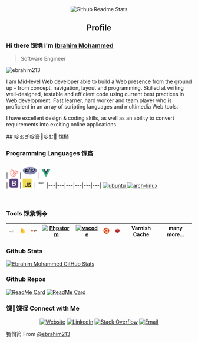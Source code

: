 <p align="center">
 <img width="100px" src="https://res.cloudinary.com/anuraghazra/image/upload/v1594908242/logo_ccswme.svg" align="center" alt="Github Readme Stats" />
 <h2 align="center">Profile</h2>
</p>

### Hi there 馃憢 I'm [Ibrahim Mohammed](https://.com.np)
> Software Engineer 

<img src="https://komarev.com/ghpvc/?username=ebrahim213" alt="ebrahim213" />

<div>
 <p>
I am Mid-level Web developer able to build a Web presence from the ground up - from concept, navigation, layout and programming. Skilled at writing well-designed, testable and efficient code using current best practices in Web development. Fast learner, hard worker and team player who is proficient in an array of scripting languages and multimedia Web tools.

I have excellent design & coding skills, as well as an ability to convert requirements into exciting online applications.
</p>
</div>
 ## 啶ㄠぎ啶膏啶む 馃檹

        
### Programming Languages 馃寪

| [<img src="https://raw.githubusercontent.com/github/explore/80688e429a7d4ef2fca1e82350fe8e3517d3494d/topics/laravel/laravel.png" alt="python " width="24">](https://python.com/) 
| [<img src="https://raw.githubusercontent.com/github/explore/80688e429a7d4ef2fca1e82350fe8e3517d3494d/topics/php/php.png" alt="php" width="38">](https://php.net/) 
| [<img src="https://raw.githubusercontent.com/github/explore/80688e429a7d4ef2fca1e82350fe8e3517d3494d/topics/vue/vue.png" alt="c#" width="24">](https://c#.org/)  
|  [<img src="https://raw.githubusercontent.com/github/explore/80688e429a7d4ef2fca1e82350fe8e3517d3494d/topics/bootstrap/bootstrap.png" alt="Bootstrap" width="24">](https://getbootstrap.com/) 
|  [<img src="https://raw.githubusercontent.com/github/explore/80688e429a7d4ef2fca1e82350fe8e3517d3494d/topics/javascript/javascript.png" alt="jQuery" width="24">](https://jquery.com/) 
| [<img src="https://raw.githubusercontent.com/github/explore/80688e429a7d4ef2fca1e82350fe8e3517d3494d/topics/jquery/jquery.png" alt="jQuery" width="24">](https://jquery.com/)
|---|---|---|---|---|---|
 <a href="https://github.com/priyanshumay">
<img src="https://img.shields.io/badge/ubuntu-f7873b.svg?style=for-the-badge&logo=ubuntu&labelColor=ffffff&logoColor=f7873b" alt="ubuntu">
</a>
<a href="https://github.com/priyanshumay"><img src="https://img.shields.io/badge/arch-0066cc.svg?style=for-the-badge&logo=arch-linux&logoColor=0066cc&labelColor=ffffff" alt="arch-linux"></a>

<br>

### Tools 馃洜锔�

| [<img src="https://raw.githubusercontent.com/github/explore/80688e429a7d4ef2fca1e82350fe8e3517d3494d/topics/mysql/mysql.png" alt="mysql" width="24">](https://www.mysql.com/) |  [<img src="https://raw.githubusercontent.com/github/explore/80688e429a7d4ef2fca1e82350fe8e3517d3494d/topics/firebase/firebase.png" alt="firebase" width="24">](https://firebase.google.com/) | [<img src="https://raw.githubusercontent.com/github/explore/80688e429a7d4ef2fca1e82350fe8e3517d3494d/topics/git/git.png" alt="Git" width="24">](https://git-scm.com/) |  [<img src="https://logonoid.com/images/phpstorm-logo.png" alt="Phpstorm" width="24">](https://www.jetbrains.com/phpstorm/) | [<img src="https://upload.wikimedia.org/wikipedia/commons/thumb/2/2d/Visual_Studio_Code_1.18_icon.svg/1200px-Visual_Studio_Code_1.18_icon.svg.png" alt="vscode" width="24">](https://code.visualstudio.com/) | [<img src="https://raw.githubusercontent.com/github/explore/80688e429a7d4ef2fca1e82350fe8e3517d3494d/topics/ubuntu/ubuntu.png" alt="Ubuntu" width="24">](https://ubuntu.com/)  |  [<img src="https://raw.githubusercontent.com/github/explore/80688e429a7d4ef2fca1e82350fe8e3517d3494d/topics/redis/redis.png" alt="Redis" width="24">](https://redis.io/) | Varnish Cache | many more...
|---|---|---|---|---|---|---|---|---|

### Github Stats

[![Ebrahim Mohammed GitHub Stats](https://github-readme-stats.vercel.app/api?username=ebrahim213&show_icons=true&count_private=true)](https://github.com/ebrahim213)

### Github Repos

[![ReadMe Card](https://github-readme-stats.vercel.app/api/pin/?username=anandmainali&repo=PackageTemplate&show_owner=true)](https://github.com/anandmainali/PackageTemplate)
[![ReadMe Card](https://github-readme-stats.vercel.app/api/pin/?username=anandmainali&repo=Foods-Ecommerce&show_owner=true)](https://github.com/anandmainali/Foods-Ecommerce)

<h3> 馃馃徎 Connect with Me </h3>

<p align="center">
<a href="https://www.anandmainali.com.np" target="_blank"><img alt="Website" src="https://img.shields.io/badge/Website-www.anandmainali.com.np-blue?style=flat&logo=google-chrome"></a>
<a href="https://www.linkedin.com/in/anandmainali/" target="_blank"><img alt="LinkedIn" src="https://img.shields.io/badge/LinkedIn-@anandmainali-blue?style=flat&logo=linkedin"></a>
<a href="https://stackoverflow.com/users/8519896/anand-mainali?tab=profile" target="_blank"><img alt="Stack Overflow" src="https://img.shields.io/badge/Stackoverflow-Anand%20Mainali-blue?style=flat&logo=stackoverflow"></a>
<a href="mailto:anandmainali5@gmail.com"><img alt="Email" src="https://img.shields.io/badge/Email-ebrahimmahmmed63@gmail.com-blue?style=flat&logo=gmail"></a>
</p>


猸愶笍 From [@ebrahim213](https://github.com/ebrahim213)
